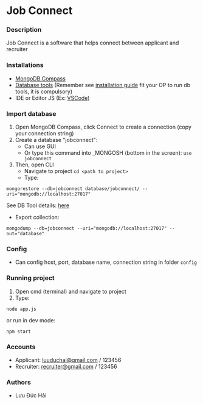 # Job Connect

### Description
Job Connect is a software that helps connect between applicant and recruiter

### Installations
- [MongoDB Compass](https://www.mongodb.com/try/download/community) 
- [Database tools](https://www.mongodb.com/docs/database-tools/) (Remember see [installation guide](https://www.mongodb.com/docs/database-tools/installation/installation/) fit your OP to run db tools, it is compulsory)
- IDE or Editor JS (Ex: [VSCode](https://code.visualstudio.com/download))

### Import database
1. Open MongoDB Compass, click Connect to create a connection (copy your connection string)
2. Create a database "jobconnect":
    - Can use GUI
    - Or type this command into _MONGOSH (bottom in the screen):
    `use jobconnect`
3. Then, open CLI 
    - Navigate to project `cd <path to project>`
    - Type: 
```
mongorestore --db=jobconnect database/jobconnect/ --uri="mongodb://localhost:27017"
```

See DB Tool details: [here](https://www.mongodb.com/docs/database-tools/mongoimport/)
- Export collection: 
```
mongodump --db=jobconnect --uri="mongodb://localhost:27017" --out="database"
```

### Config
- Can config host, port, database name, connection string in folder `config`

### Running project
1. Open cmd (terminal) and navigate to project
2. Type: 
```
node app.js
```
or run in dev mode:
```
npm start
```

### Accounts
- Applicant: luuduchai@gmail.com / 123456
- Recruiter: recruiter@gmail.com / 123456

### Authors
- Lưu Đức Hải